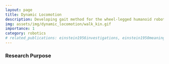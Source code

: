 ```yaml
---
layout: page
title: Dynamic Locomotion
description: Developing gait method for the wheel-legged humanoid robot.
img: assets/img/dynamic_locomotion/walk_kin.gif
importance: 1
category: robotics
# related_publications: einstein1956investigations, einstein1950meaning
---
```


### Research Purpose